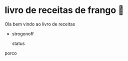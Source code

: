 # livro de receitas de frango :older_man:

 Ola bem vindo ao livro de receitas  

- strogonoff

  status
  
  
porco
